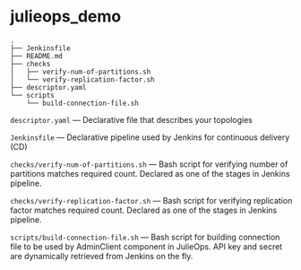 # julieops_demo
```
.
├── Jenkinsfile
├── README.md
├── checks
│   ├── verify-num-of-partitions.sh
│   └── verify-replication-factor.sh
├── descriptor.yaml
└── scripts
    └── build-connection-file.sh
```
    
    
`descriptor.yaml` — Declarative file that describes your topologies

`Jenkinsfile` — Declarative pipeline used by Jenkins for continuous delivery (CD)

`checks/verify-num-of-partitions.sh` — Bash script for verifying number of partitions matches required count. Declared as one of the stages in Jenkins pipeline.

`checks/verify-replication-factor.sh` — Bash script for verifying replication factor matches required count. Declared as one of the stages in Jenkins pipeline.

`scripts/build-connection-file.sh` — Bash script for building connection file to be used by AdminClient component in JulieOps. API key and secret are dynamically retrieved from Jenkins on the fly.
